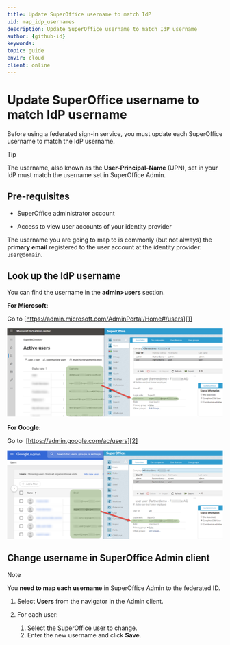 ```yaml
---
title: Update SuperOffice username to match IdP
uid: map_idp_usernames
description: Update SuperOffice username to match IdP username
author: {github-id}
keywords:
topic: guide
envir: cloud
client: online
---
```


# Update SuperOffice username to match IdP username

Before using a federated sign-in service, you must update each SuperOffice username to match the IdP username.

> [!TIP]
> The username, also known as the **User-Principal-Name** (UPN), set in your IdP must match the username set in SuperOffice Admin.

## Pre-requisites

* SuperOffice administrator account

* Access to view user accounts of your identity provider

The username you are going to map to is commonly (but not always) the **primary email** registered to the user account at the identity provider: `user@domain`.

## Look up the IdP username

You can find the username in the **admin>users** section.

**For Microsoft:**

Go to [https://admin.microsoft.com/AdminPortal/Home#/users][1]

![UPN Microsoft 365 -screenshot][img1]

**For Google:**

Go to  [https://admin.google.com/ac/users][2]

![UPN Google -screenshot][img2]

## Change username in SuperOffice Admin client

> [!NOTE]
> You **need to map each username** in SuperOffice Admin to the federated ID.

1. Select **Users** from the navigator in the Admin client.

2. For each user:

    1. Select the SuperOffice user to change.
    2. Enter the new username and click **Save**.

<!-- Referenced links -->
[1]: https://admin.microsoft.com/AdminPortal/Home#/users
[2]: https://admin.google.com/ac/users

<!-- Referenced images -->
[img1]: media/upn-o365.png
[img2]: media/upn-google.png
